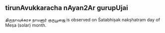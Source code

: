 ## tirunAvukkaracha nAyan2Ar gurupUjai

திருநாவுக்கரச நாயனார் குருபூஜை is observed on Śatabhiṣak nakṣhatram day of Meṣa (solar) month.



